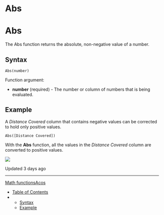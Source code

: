 # Abs

# Abs

The Abs function returns the absolute, non-negative value of a number.

## Syntax

```
Abs(number)
```

Function argument:

* **number** (required) - The number or column of numbers that is being evaluated.

## Example

A *Distance Covered* column that contains negative values can be corrected to hold only positive values.

```
Abs([Distance Covered])
```

With the **Abs** function, all the values in the *Distance Covered* column are converted to positive values.

![](https://files.readme.io/3e2e0af-jjjjj.png)

Updated 3 days ago

---

[Math functions](/docs/math-functions)[Acos](/docs/acos)

* [Table of Contents](#)
* + [Syntax](#syntax)
  + [Example](#example)